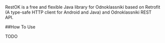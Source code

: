 RestOK is a free and flexible Java library for Odnoklassniki based on Retrofit (A type-safe HTTP client for Android and Java) and Odnoklassniki REST API.

##How To Use

TODO